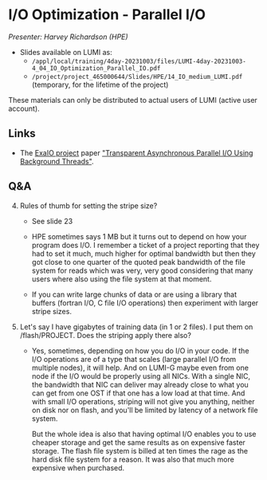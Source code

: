 # I/O Optimization - Parallel I/O

*Presenter: Harvey Richardson (HPE)*

<!--
Course materials will be provided during and after the course.
-->

-   Slides available on LUMI as:
    -   `/appl/local/training/4day-20231003/files/LUMI-4day-20231003-4_04_IO_Optimization_Parallel_IO.pdf`
    -   `/project/project_465000644/Slides/HPE/14_IO_medium_LUMI.pdf` (temporary, for the lifetime of the project)
<!--
-   Recording available on LUMI as:
    `/appl/local/training/4day-20231003/recordings/4_04_IO_Optimization_Parallel_IO.mp4`
-->

These materials can only be distributed to actual users of LUMI (active user account).


## Links

-   The [ExaIO project](https://www.exascaleproject.org/research-project/exaio/) paper
    ["Transparent Asynchronous Parallel I/O Using Background Threads"](https://doi.org/10.1109/TPDS.2021.3090322).


## Q&A

4.  Rules of thumb for setting the stripe size?

    -   See slide 23

    -   HPE sometimes says 1 MB but it turns out to depend on how your program does I/O. I remember a ticket of a project reporting that they had to set it much, much higher for optimal bandwidth but then they got close to one quarter of the quoted peak bandwidth of the file system for reads which was very, very good considering that many users where also using the file system at that moment.

    - If you can write large chunks of data or are using a library that buffers (fortran I/O, C file I/O operations) then experiment with larger stripe sizes.

5. Let's say I have gigabytes of training data (in 1 or 2 files). I put them on /flash/PROJECT. Does the striping apply there also?

    -    Yes, sometimes, depending on how you do I/O in your code. If the I/O operations are of a type that scales (large parallel I/O from multiple nodes), it will help. And on LUMI-G maybe even from one node if the I/O would be properly using all NICs. With a single NIC, the bandwidth that NIC can deliver may already close to what you can get from one OST if that one has a low load at that time. And with small I/O operations, striping will not give you anything, neither on disk nor on flash, and you'll be limited by latency of a network file system.
      
         But the whole idea is also that having optimal I/O enables you to use cheaper storage and get the same results as on expensive faster storage. The flash file system is billed at ten times the rage as the hard disk file system for a reason. It was also that much more expensive when purchased.



